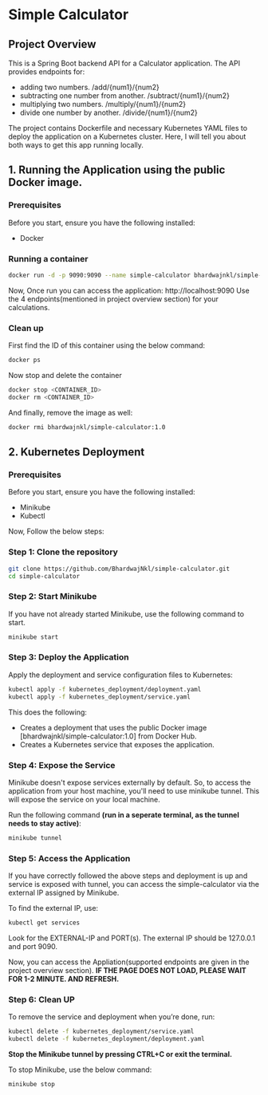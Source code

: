 # Simple Calculator
## Project Overview
This is a Spring Boot backend API for a Calculator application. The API provides endpoints for:
- adding two numbers. /add/{num1}/{num2}
- subtracting one number from another. /subtract/{num1}/{num2}
- multiplying two numbers. /multiply/{num1}/{num2}
- divide one number by another. /divide/{num1}/{num2}

The project contains Dockerfile and necessary Kubernetes YAML files to deploy the application on a Kubernetes cluster. Here, I will tell you about both ways to get this app running locally.

## 1. Running the Application using the public Docker image.
### Prerequisites
Before you start, ensure you have the following installed:
- Docker
### Running a container
```bash
docker run -d -p 9090:9090 --name simple-calculator bhardwajnkl/simple-calculator:1.0
```
Now, Once run you can access the application: http://localhost:9090
Use the 4 endpoints(mentioned in project overview section) for your calculations.

### Clean up
First find the ID of this container using the below command:
```bash
docker ps
```
Now stop and delete the container
```bash
docker stop <CONTAINER_ID>
docker rm <CONTAINER_ID>
```
And finally, remove the image as well:
```bash
docker rmi bhardwajnkl/simple-calculator:1.0
```

## 2. Kubernetes Deployment
### Prerequisites
Before you start, ensure you have the following installed:
- Minikube
- Kubectl

Now, Follow the below steps:
### Step 1: Clone the repository
```bash
git clone https://github.com/BhardwajNkl/simple-calculator.git
cd simple-calculator
```

### Step 2: Start Minikube
If you have not already started Minikube, use the following command to start.
```bash
minikube start
```

### Step 3: Deploy the Application
Apply the deployment and service configuration files to Kubernetes:
```bash
kubectl apply -f kubernetes_deployment/deployment.yaml
kubectl apply -f kubernetes_deployment/service.yaml
```
This does the following:
- Creates a deployment that uses the public Docker image [bhardwajnkl/simple-calculator:1.0] from Docker Hub.
- Creates a Kubernetes service that exposes the application.

### Step 4: Expose the Service
Minikube doesn't expose services externally by default. So, to access the application from your host machine, you'll need to use minikube tunnel. This will expose the service on your local machine.

Run the following command **(run in a seperate terminal, as the tunnel needs to stay active)**:
```bash
minikube tunnel
```

### Step 5: Access the Application
If you have correctly followed the above steps and deployment is up and service is exposed with tunnel, you can access the simple-calculator via the external IP assigned by Minikube.

To find the external IP, use:
```bash
kubectl get services
```

Look for the EXTERNAL-IP and PORT(s). The external IP should be 127.0.0.1 and port 9090.

Now, you can access the Appliation(supported endpoints are given in the project overview section).
**IF THE PAGE DOES NOT LOAD, PLEASE WAIT FOR 1-2 MINUTE. AND REFRESH.**

### Step 6: Clean UP
To remove the service and deployment when you’re done, run:
```bash
kubectl delete -f kubernetes_deployment/service.yaml
kubectl delete -f kubernetes_deployment/deployment.yaml
```

**Stop the Minikube tunnel by pressing CTRL+C or exit the terminal.**

To stop Minikube, use the below command:
```bash
minikube stop
```
